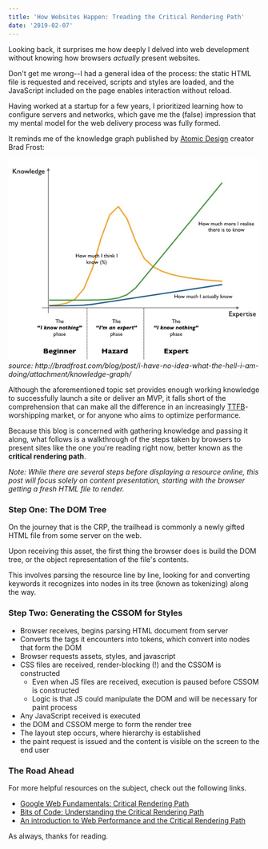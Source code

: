 ```yaml
---
title: 'How Websites Happen: Treading the Critical Rendering Path'
date: '2019-02-07'
---
```


Looking back, it surprises me how deeply I delved into web development without knowing how browsers _actually_ present websites.

Don't get me wrong--I had a general idea of the process: the static HTML file is requested and received, scripts and styles are loaded, and the JavaScript included on the page enables interaction without reload.

Having worked at a startup for a few years, I prioritized learning how to configure servers and networks, which gave me the (false) impression that my mental model for the web delivery process was fully formed.

It reminds me of the knowledge graph published by <a href="http://bradfrost.com/blog/post/atomic-web-design/" target="_blank">Atomic Design</a> creator Brad Frost:

<div id="img-container">
<img id="knowledge-img" src="./images/frost-knowledge.jpg">
<div class="src-container"><span class="source"><i>source: http://bradfrost.com/blog/post/i-have-no-idea-what-the-hell-i-am-doing/attachment/knowledge-graph/</i></span></div>
</div>

Although the aforementioned topic set provides enough working knowledge to successfully launch a site or deliver an MVP, it falls short of the comprehension that can make all the difference in an increasingly <a href="https://en.wikipedia.org/wiki/Time_to_first_byte" target="_blank">TTFB</a>-worshipping market, or for anyone who aims to optimize performance.

Because this blog is concerned with gathering knowledge and passing it along, what follows is a walkthrough of the steps taken by browsers to present sites like the one you're reading right now, better known as the <b>critical rendering path</b>.

_Note: While there are several steps before displaying a resource online, this post will focus solely on content presentation, starting with the browser getting a fresh HTML file to render._

### Step One: The DOM Tree

On the journey that is the CRP, the trailhead is commonly a newly gifted HTML file from some server on the web.

Upon receiving this asset, the first thing the browser does is build the DOM tree, or the object representation of the file's contents.

This involves parsing the resource line by line, looking for and converting keywords it recognizes into nodes in its tree (known as tokenizing) along the way.

### Step Two: Generating the CSSOM for Styles

- Browser receives, begins parsing HTML document from server
- Converts the tags it encounters into tokens, which convert into nodes that form the DOM
- Browser requests assets, styles, and javascript
- CSS files are received, render-blocking (!) and the CSSOM is constructed
  - Even when JS files are received, execution is paused before CSSOM is constructed
  - Logic is that JS could manipulate the DOM and will be necessary for paint process
- Any JavaScript received is executed
- the DOM and CSSOM merge to form the render tree
- The layout step occurs, where hierarchy is established
- the paint request is issued and the content is visible on the screen to the end user

### The Road Ahead

For more helpful resources on the subject, check out the following links.

- <a href="https://developers.google.com/web/fundamentals/performance/critical-rendering-path/" target="_blank">Google Web Fundamentals: Critical Rendering Path</a>
- <a href="https://bitsofco.de/understanding-the-critical-rendering-path/" target="_blank">Bits of Code: Understanding the Critical Rendering Path</a>
- <a href="https://medium.freecodecamp.org/an-introduction-to-web-performance-and-the-critical-rendering-path-ce1fb5029494" target="_blank">An introduction to Web Performance and the Critical Rendering Path</a>

As always, thanks for reading.
